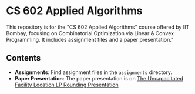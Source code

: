# CS 602 Applied Algorithms

This repository is for the "CS 602 Applied Algorithms" course offered by IIT Bombay, focusing on Combinatorial Optimization via Linear & Convex Programming. It includes assignment files and a paper presentation."

## Contents

- **Assignments**: Find assignment files in the `assignments` directory.
- **Paper Presentation**: The paper presentation is on [The Uncapacitated Facility Location LP Rounding Presentation](paper-presentation.ppt)
